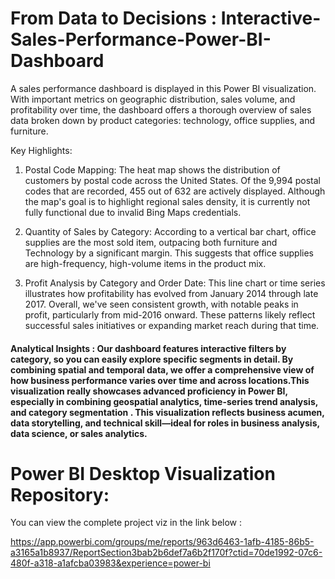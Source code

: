 # From Data to Decisions : Interactive-Sales-Performance-Power-BI-Dashboard

A sales performance dashboard is displayed in this Power BI visualization. With important metrics on geographic distribution, sales volume, and profitability over time, the dashboard offers a thorough overview of sales data broken down by product categories: technology, office supplies, and furniture.

Key Highlights:

1. Postal Code Mapping:
The heat map shows the distribution of customers by postal code across the United States. Of the 9,994 postal codes that are recorded, 455 out of 632 are actively displayed. Although the map's goal is to highlight regional sales density, it is currently not fully functional due to invalid Bing Maps credentials.


2. Quantity of Sales by Category:
According to a vertical bar chart, office supplies are the most sold item, outpacing both furniture and Technology by a significant margin. This suggests that office supplies are high-frequency, high-volume items in the product mix.

3. Profit Analysis by Category and Order Date: This line chart or time series illustrates how profitability has evolved from January 2014 through late 2017. Overall, we've seen consistent growth, with notable peaks in profit, particularly from mid-2016 onward. These patterns likely reflect successful sales initiatives or expanding market reach during that time.

  
#### Analytical Insights : Our dashboard features interactive filters by category, so you can easily explore specific segments in detail. By combining spatial and temporal data, we offer a comprehensive view of how business performance varies over time and across locations.This visualization really showcases advanced proficiency in Power BI, especially in combining geospatial analytics, time-series trend analysis, and category segmentation . This visualization reflects business acumen, data storytelling, and technical skill—ideal for roles in business analysis, data science, or sales analytics.

# Power BI Desktop Visualization Repository:

You can view the complete project viz in the link below :

https://app.powerbi.com/groups/me/reports/963d6463-1afb-4185-86b5-a3165a1b8937/ReportSection3bab2b6def7a6b2f170f?ctid=70de1992-07c6-480f-a318-a1afcba03983&experience=power-bi
